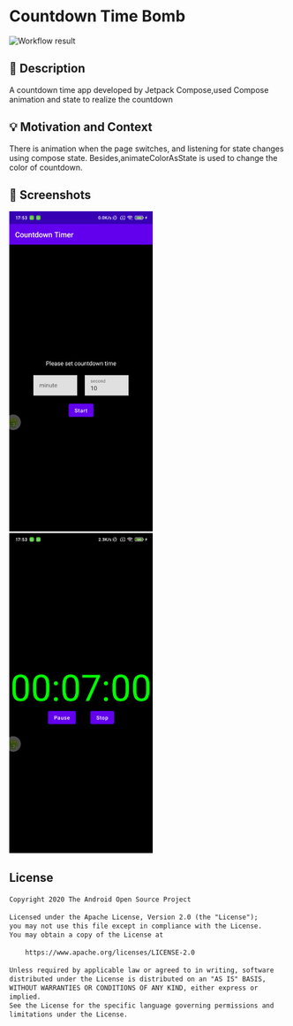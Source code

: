 # Countdown Time Bomb

<!--- Replace <OWNER> with your Github Username and <REPOSITORY> with the name of your repository. -->
<!--- You can find both of these in the url bar when you open your repository in github. -->
![Workflow result](https://github.com/RickyHal/android-dev-challenge-compose/workflows/Check/badge.svg)


## :scroll: Description
<!--- Describe your app in one or two sentences -->
A countdown time app developed by Jetpack Compose,used Compose animation and state to realize the countdown 

## :bulb: Motivation and Context
<!--- Optionally point readers to interesting parts of your submission. -->
<!--- What are you especially proud of? -->
There is animation when the page switches, and listening for state changes using compose state. Besides,animateColorAsState is used to change the color of countdown.

## :camera_flash: Screenshots
<!-- You can add more screenshots here if you like -->
<img src="/results/screenshot_1.png" width="260">&emsp;<img src="/results/screenshot_2.png" width="260">

## License
```
Copyright 2020 The Android Open Source Project

Licensed under the Apache License, Version 2.0 (the "License");
you may not use this file except in compliance with the License.
You may obtain a copy of the License at

    https://www.apache.org/licenses/LICENSE-2.0

Unless required by applicable law or agreed to in writing, software
distributed under the License is distributed on an "AS IS" BASIS,
WITHOUT WARRANTIES OR CONDITIONS OF ANY KIND, either express or implied.
See the License for the specific language governing permissions and
limitations under the License.
```
